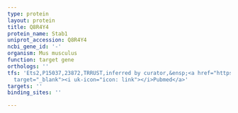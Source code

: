 ```yaml
---
type: protein
layout: protein
title: Q8R4Y4
protein_name: Stab1
uniprot_accession: Q8R4Y4
ncbi_gene_id: '-'
organism: Mus musculus
function: target gene
orthologs: ''
tfs: 'Ets2,P15037,23872,TRRUST,inferred by curator,&ensp;<a href="https://www.ncbi.nlm.nih.gov/pubmed/?term=29087512%5Buid%5D+OR+22334667%5Buid%5D"
  target="_blank"><i uk-icon="icon: link"></i>Pubmed</a>'
targets: ''
binding_sites: ''

---
```

